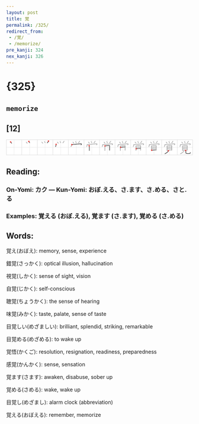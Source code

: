 ```yaml
---
layout: post
title: 覚
permalink: /325/
redirect_from:
 - /覚/
 - /memorize/
pre_kanji: 324
nex_kanji: 326
---
```


# {325}

## `memorize`

## [12]

<div class="stroke"><img src="../images/E8A69A.png" /></div>

## Reading:

### On-Yomi: カク &mdash; Kun-Yomi: おぼ.える、さ.ます、さ.める、さと.る

### Examples: 覚える (おぼ.える), 覚ます (さ.ます), 覚める (さ.める)

## Words:

覚え(おぼえ): memory, sense, experience

錯覚(さっかく): optical illusion, hallucination

視覚(しかく): sense of sight, vision

自覚(じかく): self-conscious

聴覚(ちょうかく): the sense of hearing

味覚(みかく): taste, palate, sense of taste

目覚しい(めざましい): brilliant, splendid, striking, remarkable

目覚める(めざめる): to wake up

覚悟(かくご): resolution, resignation, readiness, preparedness

感覚(かんかく): sense, sensation

覚ます(さます): awaken, disabuse, sober up

覚める(さめる): wake, wake up

目覚し(めざまし): alarm clock (abbreviation)

覚える(おぼえる): remember, memorize
